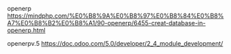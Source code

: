 openerp
https://mindphp.com/%E0%B8%9A%E0%B8%97%E0%B8%84%E0%B8%A7%E0%B8%B2%E0%B8%A1/90-openerp/6455-creat-database-in-openerp.html


openerpv.5
https://doc.odoo.com/5.0/developer/2_4_module_development/

